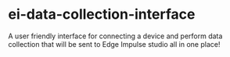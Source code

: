 # ei-data-collection-interface
A user friendly interface for connecting a device and perform data collection that will be sent to Edge Impulse studio all in one place!

